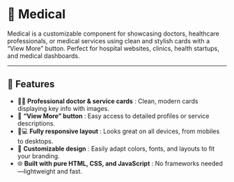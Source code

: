 # 🏥 Medical

Medical is a customizable component for showcasing doctors, healthcare professionals, or medical services using clean and stylish cards with a “View More” button. Perfect for hospital websites, clinics, health startups, and medical dashboards.

---

## 🚀 Features  
- 👩‍⚕️ **Professional doctor & service cards** : Clean, modern cards displaying key info with images.  
- 🔘 **“View More” button** : Easy access to detailed profiles or service descriptions.  
- 📱💻 **Fully responsive layout** : Looks great on all devices, from mobiles to desktops.  
- 🔄 **Customizable design** : Easily adapt colors, fonts, and layouts to fit your branding.  
- 🌐 **Built with pure HTML, CSS, and JavaScript** : No frameworks needed—lightweight and fast.
